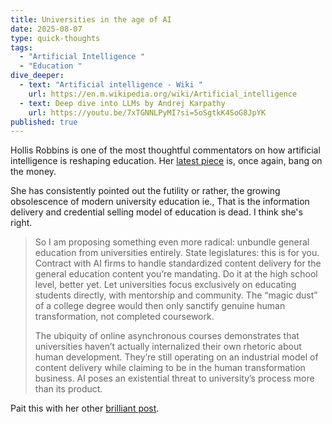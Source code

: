 ```yaml
---
title: Universities in the age of AI
date: 2025-08-07
type: quick-thoughts
tags:
  - "Artificial Intelligence "
  - "Education "
dive_deeper:
  - text: "Artificial intelligence - Wiki "
    url: https://en.m.wikipedia.org/wiki/Artificial_intelligence
  - text: Deep dive into LLMs by Andrej Karpathy
    url: https://youtu.be/7xTGNNLPyMI?si=5oSgtkK4SoG8JpYK
published: true
---
```

Hollis Robbins is one of the most thoughtful commentators on how artificial intelligence is reshaping education. Her [latest piece](https://hollisrobbinsanecdotal.substack.com/p/the-claude-test?utm_source=share&utm_medium=android&r=1eft5&triedRedirect=true) is, once again, bang on the money.

She has consistently pointed out the futility or rather, the growing obsolescence of modern university education ie., That is the information delivery and credential selling model of education is dead. I think she's right.

> So I am proposing something even more radical: unbundle general education from universities entirely. State legislatures: this is for you. Contract with AI firms to handle standardized content delivery for the general education content you’re mandating. Do it at the high school level, better yet. Let universities focus exclusively on educating students directly, with mentorship and community. The “magic dust” of a college degree would then only sanctify genuine human transformation, not completed coursework.  
>   
> The ubiquity of online asynchronous courses demonstrates that universities haven’t actually internalized their own rhetoric about human development. They’re still operating on an industrial model of content delivery while claiming to be in the human transformation business. AI poses an existential threat to university’s process more than its product.

Pait this with her other [brilliant post](https://hollisrobbinsanecdotal.substack.com/p/its-later-than-you-think?utm%5C_source=share&utm%5C_medium=android&r=1eft5&triedRedirect=true).